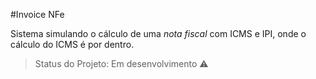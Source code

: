 #Invoice NFe

Sistema simulando o cálculo de uma _nota fiscal_ com ICMS e IPI, onde o cálculo do ICMS é por dentro.

> Status do Projeto: Em desenvolvimento :warning:
